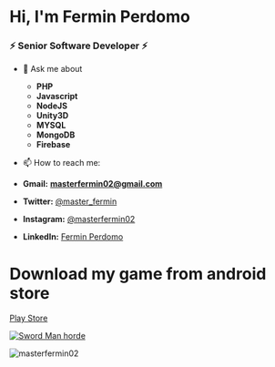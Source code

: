 <!--<p align="center"> <img src="https://avatars.githubusercontent.com/u/4625540?s=200&v=4" alt="gravatar" /> </p>-->
<h1 >Hi, I'm Fermin Perdomo</h1>
<h3 >⚡ Senior Software Developer ⚡</h3>

- 💬 Ask me about 
  - **PHP**
  - **Javascript**
  - **NodeJS** 
  - **Unity3D** 
  - **MYSQL** 
  - **MongoDB** 
  - **Firebase**

- 📫 How to reach me:
- **Gmail:** **masterfermin02@gmail.com** 
- **Twitter:** <a href="https://twitter.com/master_fermin">@master_fermin</a>
- **Instagram:** <a href="https://instagram.com/masterfermin02">@masterfermin02</a>
- **LinkedIn:** <a href="https://www.linkedin.com/in/fermin-perdomo-89b24a13a/">Fermin Perdomo</a>

# Download my game from android store
[Play Store](https://play.google.com/store/apps/details?id=com.FPEntertainment.sword_man_horde&hl=en_US&gl=US)

[![Sword Man horde](https://img.youtube.com/vi/ItPdmI7JrGo/0.jpg)](http://www.youtube.com/watch?v=ItPdmI7JrGo)

<p ><img src="https://github-readme-stats.vercel.app/api?username=masterfermin02&show_icons=true&theme=vue-dark" alt="masterfermin02" /></p>

